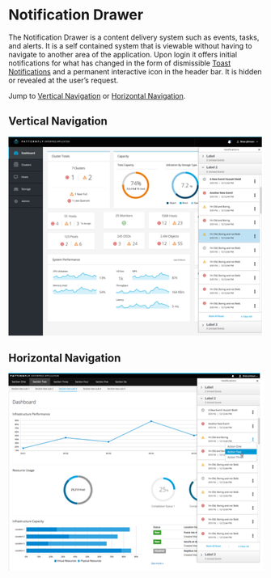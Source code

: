 # Notification Drawer

The Notification Drawer is a content delivery system such as events, tasks, and alerts. It is a self contained system that is viewable without having to navigate to another area of the application. Upon login it offers initial notifications for what has changed in the form of dismissible [Toast Notifications](http://www.patternfly.org/pattern-library/communication/toast-notifications/#/api) and a permanent interactive icon in the header bar. It is hidden or revealed at the user’s request.

Jump to [Vertical Navigation](#vertical-navigation) or [Horizontal Navigation](#horizontal-navigation).

## Vertical Navigation
![Image of Vertical Nav Notification Drawer](./img/PF-ND-05.png)

## Horizontal Navigation
![Image of Horizontal Nav Notification Drawer](./img/PF-ND-04.png)
